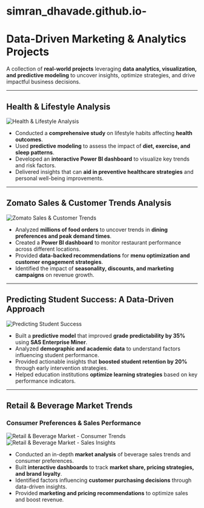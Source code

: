 # simran_dhavade.github.io-
# Data-Driven Marketing & Analytics Projects  

A collection of **real-world projects** leveraging **data analytics, visualization, and predictive modeling** to uncover insights, optimize strategies, and drive impactful business decisions.  

---

## Health & Lifestyle Analysis  
![Health & Lifestyle Analysis](path/to/health_lifestyle_image.png)  

- Conducted a **comprehensive study** on lifestyle habits affecting **health outcomes**.  
- Used **predictive modeling** to assess the impact of **diet, exercise, and sleep patterns**.  
- Developed an **interactive Power BI dashboard** to visualize key trends and risk factors.  
- Delivered insights that can **aid in preventive healthcare strategies** and personal well-being improvements.   

---

## Zomato Sales & Customer Trends Analysis  
![Zomato Sales & Customer Trends](path/to/zomato_analysis_image.png)  

- Analyzed **millions of food orders** to uncover trends in **dining preferences and peak demand times**.  
- Created a **Power BI dashboard** to monitor restaurant performance across different locations.  
- Provided **data-backed recommendations** for **menu optimization and customer engagement strategies**.  
- Identified the impact of **seasonality, discounts, and marketing campaigns** on revenue growth.  
---

## Predicting Student Success: A Data-Driven Approach  
![Predicting Student Success](path/to/student_success_image.png)  

- Built a **predictive model** that improved **grade predictability by 35%** using **SAS Enterprise Miner**.  
- Analyzed **demographic and academic data** to understand factors influencing student performance.  
- Provided actionable insights that **boosted student retention by 20%** through early intervention strategies.  
- Helped education institutions **optimize learning strategies** based on key performance indicators.  

---

## Retail & Beverage Market Trends  
### **Consumer Preferences & Sales Performance**  
![Retail & Beverage Market - Consumer Trends](path/to/retail_beverage_1.png)  
![Retail & Beverage Market - Sales Insights](path/to/retail_beverage_2.png)  

- Conducted an in-depth **market analysis** of beverage sales trends and consumer preferences.  
- Built **interactive dashboards** to track **market share, pricing strategies, and brand loyalty**.  
- Identified factors influencing **customer purchasing decisions** through data-driven insights.  
- Provided **marketing and pricing recommendations** to optimize sales and boost revenue.  

